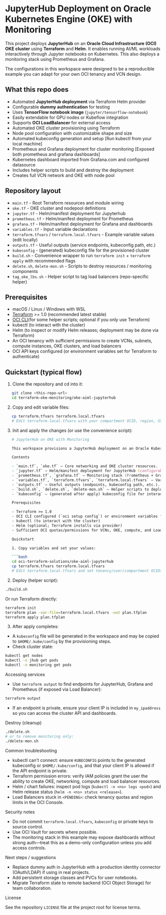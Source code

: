 # JupyterHub Deployment on Oracle Kubernetes Engine (OKE) with Monitoring

This project deploys **JupyterHub** on an **Oracle Cloud Infrastructure (OCI) OKE cluster** using **Terraform** and **Helm**. It enables running AI/ML workloads interactively through Jupyter notebooks on Kubernetes. This also deploys a monitoring stack using Prometheus and Grafana.

The configurations in this workspace were designed to be a reproducible example you can adapt for your own OCI tenancy and VCN design.

## What this repo does
- Automated **JupyterHub deployment** via Terraform Helm provider  
- Configurable **dummy authentication** for testing  
- Uses **TensorFlow notebook image** (`jupyter/tensorflow-notebook`)  
- Easily extendable for GPU nodes or Kubeflow integration  
- Supports **OCI LoadBalancer** for external access
- Automated OKE cluster provisioning using Terraform
- Node pool configuration with customizable shape and size
- Automated kubeconfig generation and setup [Run kubectl from your local machine]
- Prometheus and Grafana deployment for cluster monitoring [Exposed both prometheus and grafana dashboards]
- Kubernetes dashboard imported from Grafana.com and configured datasource
- Includes helper scripts to build and destroy the deployment
- Creates full VCN network and OKE with node pool


## Repository layout
- `main.tf` - Root Terraform resources and module wiring
- `oke.tf` - OKE cluster and nodepool definitions
- `jupyter.tf` - Helm/manifest deployment for Jupyterhub
- `prometheus.tf` - Helm/manifest deployment for Prometheus
- `grafana.tf` - Helm/manifest deployment for Grafana and dashboards
- `variables.tf` - Input variable declarations
- `terraform.tfvars` / `terraform.local.tfvars` - Example variable values (edit locally)
- `outputs.tf` - Useful outputs (service endpoints, kubeconfig path, etc.)
- `kubeconfig` - (generated) kubeconfig file for the provisioned cluster
- `build.sh` - Convenience wrapper to run `terraform init` + `terraform apply` with recommended flags
- `delete.sh`, `delete-mon.sh` - Scripts to destroy resources / monitoring components
- `tag_oke_lbs.sh` - Helper script to tag load balancers (repo-specific helper)

## Prerequisites
- macOS / Linux / Windows with WSL
- [Terraform](https://www.terraform.io/downloads.html) >= 1.0 (recommended latest stable)
- [OCI CLI](https://docs.oracle.com/en-us/iaas/Content/API/SDKDocs/cliinstall.htm)(for some helper scripts; optional if you only use Terraform)
- kubectl (to interact with the cluster)
- Helm (to inspect or modify Helm releases; deployment may be done via Terraform)
- An OCI tenancy with sufficient permissions to create VCNs, subnets, compute instances, OKE clusters, and load balancers
- OCI API keys configured (or environment variables set for Terraform to authenticate)


## Quickstart (typical flow)
1. Clone the repository and cd into it:

```zsh
   git clone <this-repo-url>
   cd terraform-oke-monitoring/oke-aiml-jupyterhub
```

2. Copy and edit variable files:

```zsh
   cp terraform.tfvars terraform.local.tfvars
   # Edit terraform.local.tfvars with your compartment OCID, region, SSH key, etc.
```

3. Init and apply the changes (or use the convenience script):

```zsh
   # JupyterHub on OKE with Monitoring

   This workspace provisions a JupyterHub deployment on an Oracle Kubernetes Engine (OKE) cluster and includes a Prometheus + Grafana monitoring stack. It uses Terraform (providers + Helm) to provision the OKE cluster, node pool, JupyterHub Helm chart, and monitoring components. The setup is intended as a reproducible example you can adapt to your OCI tenancy.

   Contents

   - `main.tf`, `oke.tf` — Core networking and OKE cluster resources.
   - `jupyter.tf` — Helm/manifest deployment for JupyterHub (configurable image and auth settings).
   - `prometheus.tf`, `grafana.tf` — Monitoring stack (Prometheus + Grafana) and dashboards.
   - `variables.tf`, `terraform.tfvars`, `terraform.local.tfvars` — Variables and example values. Keep secrets in `terraform.local.tfvars` and do not commit it.
   - `outputs.tf` — Useful outputs (endpoints, kubeconfig path, etc.).
   - `build.sh`, `delete.sh`, `delete-mon.sh` — Helper scripts to deploy and tear down the stack.
   - `kubeconfig` — (generated after apply) kubeconfig file for interacting with the cluster.

   Prerequisites

   - Terraform >= 1.0
   - OCI CLI configured (`oci setup config`) or environment variables for authentication
   - kubectl (to interact with the cluster)
   - Helm (optional; Terraform installs via provider)
   - Sufficient OCI quotas/permissions for VCNs, OKE, compute, and Load Balancers

   Quickstart

   1. Copy variables and set your values:

   ```bash
   cd oci-terraform-solutions/oke-aiml-jupyterhub
   cp terraform.tfvars terraform.local.tfvars
   # Edit terraform.local.tfvars and set tenancy/user/compartment OCIDs, private_key_path, region, my_ipaddress, etc.
   ```

   2. Deploy (helper script):

   ```bash
   ./build.sh
   ```

   Or run Terraform directly:

   ```bash
   terraform init
   terraform plan -var-file=terraform.local.tfvars -out plan.tfplan
   terraform apply plan.tfplan
   ```

   3. After apply completes:

   - A `kubeconfig` file will be generated in the workspace and may be copied to `$HOME/.kube/config` by the provisioning steps.
   - Check cluster state:

   ```bash
   kubectl get nodes
   kubectl -n jhub get pods
   kubectl -n monitoring get pods
   ```

   Accessing services

   - Use `terraform output` to find endpoints for JupyterHub, Grafana and Prometheus (if exposed via Load Balancer):

   ```bash
   terraform output
   ```

   - If an endpoint is private, ensure your client IP is included in `my_ipaddress` so you can access the cluster API and dashboards.

   Destroy (cleanup)

   ```bash
   ./delete.sh
   # or to remove monitoring only:
   ./delete-mon.sh
   ```

   Common troubleshooting

   - kubectl can't connect: ensure `KUBECONFIG` points to the generated kubeconfig or `$HOME/.kube/config`, and that your client IP is allowed if the API endpoint is private.
   - Terraform permission errors: verify IAM policies grant the user the ability to create OKE, networking, compute and load balancer resources.
   - Helm / chart failures: inspect pod logs (`kubectl -n <ns> logs <pod>`) and Helm release status (`helm -n <ns> status <release>`).
   - Load Balancers stuck in `<PENDING>`: check tenancy quotas and region limits in the OCI Console.

   Security notes

   - Do not commit `terraform.local.tfvars`, `kubeconfig` or private keys to source control.
   - Use OCI Vault for secrets where possible.
   - The monitoring stack in this example may expose dashboards without strong auth—treat this as a demo-only configuration unless you add access controls.

   Next steps / suggestions

   - Replace dummy auth in JupyterHub with a production identity connector (OAuth/LDAP) if using in real projects.
   - Add persistent storage classes and PVCs for user notebooks.
   - Migrate Terraform state to remote backend (OCI Object Storage) for team collaboration.

   License

   See the repository `LICENSE` file at the project root for license terms.
```

